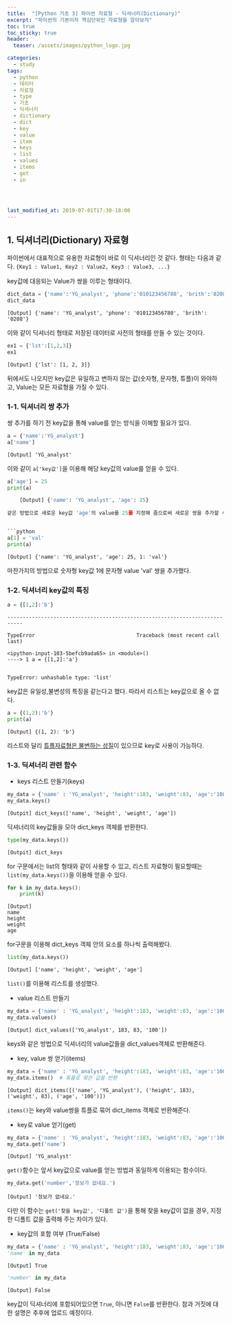 ```yaml
---
title:  "[Python 기초 3] 파이썬 자료형 - 딕셔너리(Dictionary)"
excerpt: "파이썬의 기본이자 핵심단위인 자료형을 알아보자"
toc: true
toc_sticky: true
header:
  teaser: /assets/images/python_logo.jpg

categories:
  - study
tags:
  - python
  - 데이터
  - 자료형
  - type
  - 기초
  - 딕셔너리
  - dictionary
  - dict
  - key
  - value
  - item
  - keys
  - list
  - values
  - items
  - get
  - in




last_modified_at: 2019-07-01T17:30-18:00
---
```



## 1. 딕셔너리(Dictionary) 자료형  

파이썬에서 대표적으로 유용한 자료형이 바로 이 딕셔너리인 것 같다. 형태는 다음과 같다. 
`{Key1 : Value1, Key2 : Value2, Key3 : Value3, ...}`  

key값에 대응되는 Value가 쌍을 이루는 형태이다.  


```python
dict_data = {'name':'YG_analyst', 'phone':'010123456780', 'brith':'0208'}
dict_data
```
    [Output] {'name': 'YG_analyst', 'phone': '010123456780', 'brith': '0208'}
    
이와 같이 딕셔너리 형태로 저장된 데이터로 사전의 형태를 만들 수 있는 것이다.  



```python
ex1 = {'lst':[1,2,3]}
ex1
```
    [Output] {'lst': [1, 2, 3]}

뒤에서도 나오지만 key값은 유일하고 변하지 않는 값(숫자형, 문자형, 튜플)이 와야하고, Value는 모든 자료형을 가질 수 있다.  


### 1-1. 딕셔너리 쌍 추가  

쌍 추가를 하기 전 key값을 통해 value를 얻는 방식을 이해할 필요가 있다.  
```python
a = {'name':'YG_analyst'}
a['name']
```

    [Output] 'YG_analyst'
    
이와 같이 `a['key값']`을 이용해 해당 key값의 value를 얻을 수 있다.  


```python
a['age'] = 25
print(a)

    [Output] {'name': 'YG_analyst', 'age': 25}
    
같은 방법으로 새로운 key값 'age'의 value를 25를 지정해 줌으로써 새로운 쌍을 추가할 수 있다.  


```python
a[1] = 'val'
print(a)
```

    [Output] {'name': 'YG_analyst', 'age': 25, 1: 'val'}
    
마찬가지의 방법으로 숫자형 key값 1에 문자형 value 'val' 쌍을 추가했다.  


### 1-2. 딕셔너리 key값의 특징  


```python
a = {[1,2]:'b'}
```


    ---------------------------------------------------------------------------

    TypeError                                 Traceback (most recent call last)

    <ipython-input-103-5befcb9ada65> in <module>()
    ----> 1 a = {[1,2]:'a'}
    

    TypeError: unhashable type: 'list'
    
key값은 유일성,불변성의 특징을 같는다고 했다. 따라서 리스트는 key값으로 올 수 없다.  


```python
a = {(1,2):'b'}
print(a)
```

    [Output] {(1, 2): 'b'}

리스트와 달리 [튜플자료형은 불변하는 성질](https://yganalyst.github.io/study/Py_study2/)이 있으므로 key로 사용이 가능하다.  


### 1-3. 딕셔너리 관련 함수  

- keys 리스트 만들기(keys)  

```python
my_data = {'name' : 'YG_analyst', 'height':183, 'weight':83, 'age':'100'}
my_data.keys()
```
    [Outpit] dict_keys(['name', 'height', 'weight', 'age'])
    
딕셔너리의 key값들을 모아 dict_keys 객체를 반환한다. 


```python
type(my_data.keys())
```
    [Outpit] dict_keys

for 구문에서는 list의 형태와 같이 사용할 수 있고, 리스트 자료형이 필요할때는 `list(my_data.keys())`을 이용해 얻을 수 있다.  


```python
for k in my_data.keys():
    print(k)
```
    [Output]
    name
    height
    weight
    age
    
for구문을 이용해 dict_keys 객체 안의 요소를 하나씩 출력해봤다.  


```python
list(my_data.keys())
```
    [Output] ['name', 'height', 'weight', 'age']
    
`list()`를 이용해 리스트를 생성했다.  



- value 리스트 만들기  

```python
my_data = {'name' : 'YG_analyst', 'height':183, 'weight':83, 'age':'100'}
my_data.values()
```
    [Output] dict_values(['YG_analyst', 183, 83, '100'])

keys와 같은 방법으로 딕셔너리의 value값들을 dict_values객체로 반환해준다.  


- key, value 쌍 얻기(items)  

```python
my_data = {'name' : 'YG_analyst', 'height':183, 'weight':83, 'age':'100'}
my_data.items()  # 튜플로 묶은 값을 반환
```

    [Output] dict_items([('name', 'YG_analyst'), ('height', 183), ('weight', 83), ('age', '100')])
    
`items()`는 key와 value쌍을 튜플로 묶어 dict_items 객체로 반환해준다.  


-  key로 value 얻기(get)  

```python
my_data = {'name' : 'YG_analyst', 'height':183, 'weight':83, 'age':'100'}
my_data.get('name')
```
    [Output] 'YG_analyst'
    
`get()`함수는 앞서 key값으로 value를 얻는 방법과 동일하게 이용되는 함수이다.  


```python
my_data.get('number','정보가 없네요.')
```
    [Output] '정보가 없네요.'
    
다만 이 함수는 `get('찾을 key값', '디폴트 값')`을 통해 찾을 key값이 없을 경우, 지정한 디폴트 값을 출력해 주는 차이가 있다.  


- key값의 포함 여부 (True/False)  

```python
my_data = {'name' : 'YG_analyst', 'height':183, 'weight':83, 'age':'100'}
'name' in my_data
```
    [Output] True

```python
'number' in my_data
```
    [Output] False

key값이 딕셔너리에 포함되어있으면 `True`, 아니면 `False`를 반환한다. 참과 거짓에 대한 설명은 추후에 업로드 예정이다.